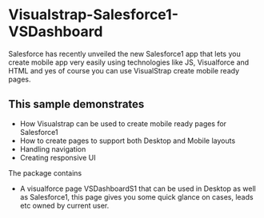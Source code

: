 Visualstrap-Salesforce1-VSDashboard
===================================

Salesforce has recently unveiled the new Salesforce1 app that lets you create mobile app very easily using technologies like JS, Visualforce and HTML and yes of course you can use VisualStrap create mobile ready pages.

This sample demonstrates
-

- How Visualstrap can be used to create mobile ready pages for Salesforce1
- How to create pages to support both Desktop and Mobile layouts
- Handling navigation 
- Creating responsive UI


The package contains
- A visualforce page VSDashboardS1 that can be used in Desktop as well as  Salesforce1, this page gives you some quick glance on cases, leads etc owned by current user.


